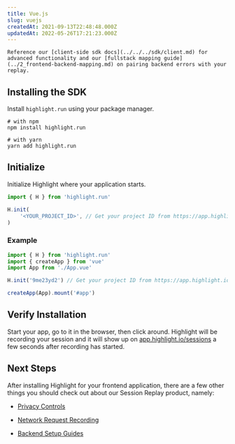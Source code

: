 ```yaml
---
title: Vue.js
slug: vuejs
createdAt: 2021-09-13T22:48:48.000Z
updatedAt: 2022-05-26T17:21:23.000Z
---
```


```hint
Reference our [client-side sdk docs](../../../sdk/client.md) for advanced functionality and our [fullstack mapping guide](../2_frontend-backend-mapping.md) on pairing backend errors with your replay.
```
## Installing the SDK


Install `highlight.run` using your package manager.

```shell
# with npm
npm install highlight.run

# with yarn
yarn add highlight.run
```

## Initialize

Initialize Highlight where your application starts.

```typescript
import { H } from 'highlight.run'

H.init(
	'<YOUR_PROJECT_ID>', // Get your project ID from https://app.highlight.io/setup
)
```

### Example

```typescript
import { H } from 'highlight.run'
import { createApp } from 'vue'
import App from './App.vue'

H.init('9me23yd2') // Get your project ID from https://app.highlight.io/setup

createApp(App).mount('#app')
```

## Verify Installation

Start your app, go to it in the browser, then click around. Highlight will be recording your session and it will show up on [app.highlight.io/sessions](https://app.highlight/sessions) a few seconds after recording has started.

## Next Steps

After installing Highlight for your frontend application, there are a few other things you should check out about our Session Replay product, namely:

- [Privacy Controls](../../4_session-replay/privacy.md)

- [Network Request Recording](../../4_session-replay/recording-network-requests-and-responses.md)

- [Backend Setup Guides](../backend-sdk/backend-sdk-overview.md)

